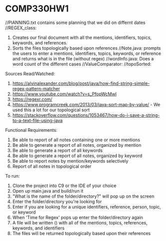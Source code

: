 # COMP330HW1

//PlANNING.txt contains some planning that we did on differnt dates
//REGEX_class:
1) Creates our final document with all the mentions, identifiers, topics, keywords, and references.
2) Sorts the files topologically based upon references
//Note.java: prompts the users to enter a mentions, identifiers, topics, keywords, or reference and returns what is in the file (without regex)
//wordInfo.java: Does a word count of the different cases
//ValueComparator: 
//topoSorted: 



Sources Read/Watched: 
1) https://alvinalexander.com/blog/post/java/how-find-string-simple-regex-pattern-matcher
2) https://www.youtube.com/watch?v=s_PfopWcMwI
3) https://regexr.com/
4) https://www.programcreek.com/2013/03/java-sort-map-by-value/ - We used this a lot for our topological sort
5) https://stackoverflow.com/questions/1053467/how-do-i-save-a-string-to-a-text-file-using-java


Functional Requirements:
1) Be able to report of all notes containing one or more mentions
2) Be able to generate a report of all notes, organized by mention
3) Be able to generate a report of all keywords
4) Be able to generate a report of all notes, organized by keyword
5) Be able to report notes by mention/keywords selectively
6) Report of all notes in topological order



To run: 
1) Clone the project into C9 or the IDE of your choice
2) Open up main.java and build/run it
3) "What is the name of the folder/directory?" will pop up on the screen
4) Enter the folder/directory you're looking for
5) Enter if you are looking for a unique identifiers, reference, person, topic, or keyword
6) When 'Time for Regex' pops up enter the folder/directory again
7) A file will be written () with all of the mentions, topics, references, keywords, and identifiers
8) The files will be returned topologically based upon their references




